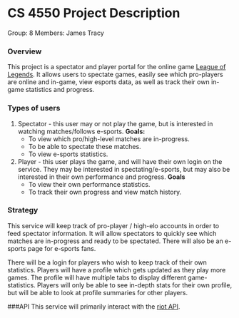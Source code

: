 # CS 4550 Project Description
Group: 8
Members: James Tracy

### Overview
This project is a spectator and player portal for the online game [League of Legends](https://na.leagueoflegends.com/en/). It allows users to spectate games, easily see which pro-players are online and in-game, view esports data, as well as track their own in-game statistics and progress.
### Types of users
1. Spectator - this user may or not play the game, but is interested in watching matches/follows e-sports.
**Goals:**
	- To view which pro/high-level matches are in-progress.
	- To be able to spectate these matches.
	- To view e-sports statistics.
2. Player - this user plays the game, and will have their own login on the service. They may be interested in spectating/e-sports, but may also be interested in their own performance and progress.
**Goals**
	- To view their own performance statistics.
	- To track their own progress and view match history.

### Strategy
This service will keep track of pro-player / high-elo accounts in order to feed spectator information. It will allow spectators to quickly see which matches are in-progress and ready to be spectated. There will also be an e-sports page for e-sports fans.

There will be a login for players who wish to keep track of their own statistics. Players will have a profile which gets updated as they play more games. The profile will have multiple tabs to display different game-statistics. Players will only be able to see in-depth stats for their own profile, but will be able to look at profile summaries for other players.

###API
This service will primarily interact with the [riot API](https://developer.riotgames.com/apis).

